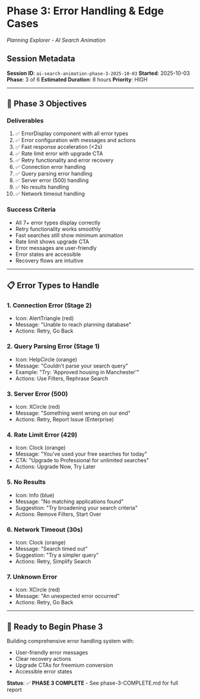 # Phase 3: Error Handling & Edge Cases
*Planning Explorer - AI Search Animation*

## Session Metadata
**Session ID**: `ai-search-animation-phase-3-2025-10-03`
**Started**: 2025-10-03
**Phase**: 3 of 6
**Estimated Duration**: 8 hours
**Priority**: HIGH

---

## 🎯 Phase 3 Objectives

### Deliverables
1. ✅ ErrorDisplay component with all error types
2. ✅ Error configuration with messages and actions
3. ✅ Fast response acceleration (<2s)
4. ✅ Rate limit error with upgrade CTA
5. ✅ Retry functionality and error recovery
6. ✅ Connection error handling
7. ✅ Query parsing error handling
8. ✅ Server error (500) handling
9. ✅ No results handling
10. ✅ Network timeout handling

### Success Criteria
- All 7+ error types display correctly
- Retry functionality works smoothly
- Fast searches still show minimum animation
- Rate limit shows upgrade CTA
- Error messages are user-friendly
- Error states are accessible
- Recovery flows are intuitive

---

## 📋 Error Types to Handle

### 1. Connection Error (Stage 2)
- Icon: AlertTriangle (red)
- Message: "Unable to reach planning database"
- Actions: Retry, Go Back

### 2. Query Parsing Error (Stage 1)
- Icon: HelpCircle (orange)
- Message: "Couldn't parse your search query"
- Example: "Try: 'Approved housing in Manchester'"
- Actions: Use Filters, Rephrase Search

### 3. Server Error (500)
- Icon: XCircle (red)
- Message: "Something went wrong on our end"
- Actions: Retry, Report Issue (Enterprise)

### 4. Rate Limit Error (429)
- Icon: Clock (orange)
- Message: "You've used your free searches for today"
- CTA: "Upgrade to Professional for unlimited searches"
- Actions: Upgrade Now, Try Later

### 5. No Results
- Icon: Info (blue)
- Message: "No matching applications found"
- Suggestion: "Try broadening your search criteria"
- Actions: Remove Filters, Start Over

### 6. Network Timeout (30s)
- Icon: Clock (orange)
- Message: "Search timed out"
- Suggestion: "Try a simpler query"
- Actions: Retry, Simplify Search

### 7. Unknown Error
- Icon: XCircle (red)
- Message: "An unexpected error occurred"
- Actions: Retry, Go Back

---

## 🚀 Ready to Begin Phase 3

Building comprehensive error handling system with:
- User-friendly error messages
- Clear recovery actions
- Upgrade CTAs for freemium conversion
- Accessible error states

**Status**: ✅ **PHASE 3 COMPLETE** - See phase-3-COMPLETE.md for full report
